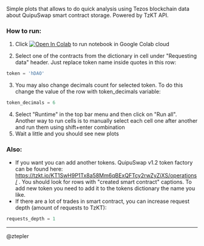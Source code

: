Simple plots that allows to do quick analysis using Tezos blockchain data about QuipuSwap smart contract storage. Powered by TzKT API.

### How to run:
1. Click [![Open In Colab](https://colab.research.google.com/assets/colab-badge.svg)](https://colab.research.google.com/github/ztepler/quipuswap-tezos-analysis-colab/blob/main/QuipuSwap_Tezos_Pool_Analysis.ipynb) to run notebook in Google Colab cloud

2. Select one of the contracts from the dictionary in cell under "Requesting data" header. Just replace token name inside quotes in this row:
```python
token = 'hDAO'
```
3. You may also change decimals count for selected token. To do this change the value of the row with token_decimals variable:
```python
token_decimals = 6
```
4. Select "Runtime" in the top bar menu and then click on "Run all". Another way to run cells is to manually select each cell one after another and run them using shift+enter combination
5. Wait a little and you should see new plots

### Also:
- If you want you can add another tokens. QuipuSwap v1.2 token factory can be found here: https://tzkt.io/KT1SwH9P1Tx8a58Mm6qBExQFTcy2rwZyZiXS/operations/ . You should look for rows with "created smart contract" captions. To add new token you need to add it to the tokens dictionary the name you like.
- If there are a lot of trades in smart contract, you can increase request depth (amount of requests to TzKT):
```python
requests_depth = 1
```
----
@ztepler

